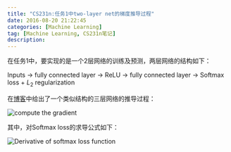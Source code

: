 ```yaml
---
title: "CS231n:任务1中two-layer net的梯度推导过程"
date: 2016-08-20 21:22:45
categories: [Machine Learning]
tag: [Machine Learning, CS231n笔记]
description: 
---
```


在任务1中，要实现的是一个2层网络的训练及预测，两层网络的结构如下：

Inputs $\to$ fully connected layer $\to$ ReLU $\to$ fully connected layer $\to$ Softmax loss + $L_2$ regularization

在[博客](http://www.jianshu.com/p/004c99623104)中给出了一个类似结构的三层网络的推导过程：

![compute the gradient](http://upload-images.jianshu.io/upload_images/2301760-f876d8918d8ab61a.jpg?imageMogr2/auto-orient/strip%7CimageView2/2/w/1240)

其中，对Softmax loss的求导公式如下：

![Derivative of softmax loss function](http://upload-images.jianshu.io/upload_images/2301760-1c7b8c12bbe6a1bc.png?imageMogr2/auto-orient/strip%7CimageView2/2/w/1240)